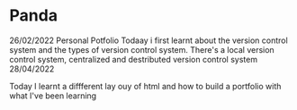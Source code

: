 # Panda
26/02/2022
Personal Potfolio
Todaay i first learnt about the version control system and the types of version control  system. There's a local version control system, centralized and destributed version control system
28/04/2022

Today I learnt a diffferent lay ouy of html and how to build a portfolio with what I've been learning